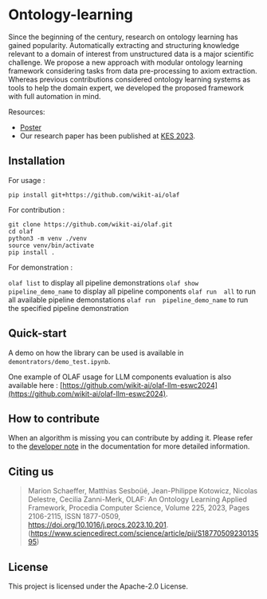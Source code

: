 # Ontology-learning

Since the beginning of the century, research on ontology learning has gained popularity. Automatically extracting and structuring knowledge relevant to a domain of interest from unstructured data is a major scientific challenge. We propose a new approach with modular ontology learning framework considering tasks from data pre-processing to axiom extraction. Whereas previous contributions considered ontology learning systems as tools to help the domain expert, we developed the proposed framework with full automation in mind.

Resources:

- [Poster](./docs/Poster_OLAF_2023.pdf)
- Our research paper has been published at [KES 2023](http://kes2023.kesinternational.org/).

## Installation

For usage :

```
pip install git+https://github.com/wikit-ai/olaf

```

For contribution :

```
git clone https://github.com/wikit-ai/olaf.git
cd olaf
python3 -m venv ./venv
source venv/bin/activate
pip install .
```

For demonstration : 

`olaf list` to display all pipeline demonstrations
`olaf show pipeline_demo_name` to display all pipeline components
`olaf run  all` to run all available pipeline demonstations
`olaf run  pipeline_demo_name` to run the specified pipeline demonstration

## Quick-start

A demo on how the library can be used is available in `demontrators/demo_test.ipynb`.

One example of OLAF usage for LLM components evaluation is also available here : [https://github.com/wikit-ai/olaf-llm-eswc2024](https://github.com/wikit-ai/olaf-llm-eswc2024).

## How to contribute

When an algorithm is missing you can contribute by adding it. Please refer to the [developer note](./docs/dev_notes.md) in the documentation for more detailed information.

## Citing us

> Marion Schaeffer, Matthias Sesboüé, Jean-Philippe Kotowicz, Nicolas Delestre, Cecilia Zanni-Merk,
> OLAF: An Ontology Learning Applied Framework,
> Procedia Computer Science,
> Volume 225,
> 2023,
> Pages 2106-2115,
> ISSN 1877-0509,
> https://doi.org/10.1016/j.procs.2023.10.201.
> (https://www.sciencedirect.com/science/article/pii/S1877050923013595)

## License

This project is licensed under the Apache-2.0 License.
